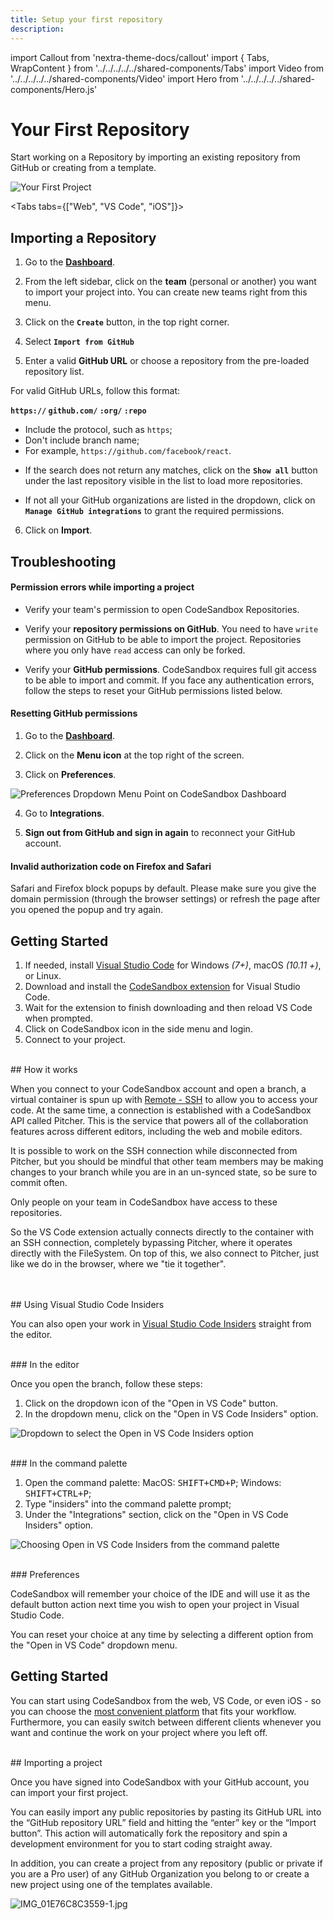 ```yaml
---
title: Setup your first repository
description:
---
```


import Callout from 'nextra-theme-docs/callout'
import { Tabs, WrapContent } from '../../../../../shared-components/Tabs'
import Video from '../../../../../shared-components/Video'
import Hero from '../../../../../shared-components/Hero.js'

# Your First Repository

Start working on a Repository by importing an existing repository from GitHub or creating from a template.

![Your First Project](../images/first-project.jpg)

<Tabs tabs={["Web", "VS Code", "iOS"]}>
    <WrapContent>
## Importing a Repository

1. Go to the **[Dashboard](https://codesandbox.io/dashboard)**.

2. From the left sidebar, click on the **team** (personal or another) you want to import your project into. You can create new teams right from this menu.
  
3. Click on the **`Create`** button, in the top right corner.

4. Select **`Import from GitHub`**
    
4. Enter a valid **GitHub URL** or choose a repository from the pre-loaded repository list. 

<Callout emoji="→">
For valid GitHub URLs, follow this format:

**`https://` `github.com/` `:org/` `:repo`**
- Include the protocol, such as `https`;
- Don't include branch name;
- For example, `https://github.com/facebook/react`.
</Callout>

- If the search does not return any matches, click on the **`Show all`** button under the last repository visible in the list to load more repositories.

- If not all your GitHub organizations are listed in the dropdown, click on **`Manage GitHub integrations`** to grant the required permissions.
 
6. Click on **Import**. 


## Troubleshooting
   
#### **Permission errors while importing a project**
    
- Verify your team's permission to open CodeSandbox Repositories.

- Verify your **repository permissions on GitHub**. 
You need to have `write` permission on GitHub to be able to import the project. Repositories where you only have `read` access can only be forked.

- Verify your **GitHub permissions**. 
CodeSandbox requires full git access to be able to import and commit. If you face any authentication errors, follow the steps to reset your GitHub permissions listed below.
    
    
#### **Resetting GitHub permissions**

1. Go to the **[Dashboard](https://codesandbox.io/dashboard)**.

1. Click on the **Menu icon** at the top right of the screen.

1. Click on **Preferences**.

![Preferences Dropdown Menu Point on CodeSandbox Dashboard](../images/menu-preferences.png)
  
4. Go to **Integrations**. 

5. **Sign out from GitHub and sign in again** to reconnect your GitHub account. 
  
#### **Invalid authorization code on Firefox and Safari**
    
Safari and Firefox block popups by default. Please make sure you give the domain permission (through the browser settings) or refresh the page after you opened the popup and try again.
    </WrapContent>
    <WrapContent>

## Getting Started

1. If needed, install [Visual Studio Code](https://code.visualstudio.com/) for Windows *(7+)*, macOS *(10.11 +)*, or Linux.
2. Download and install the [CodeSandbox extension](https://marketplace.visualstudio.com/items?itemName=CodeSandbox-io.codesandbox-projects) for Visual Studio Code.
3. Wait for the extension to finish downloading and then reload VS Code when prompted.
4. Click on CodeSandbox icon in the side menu and login.
5. Connect to your project.

<br/>
## How it works

When you connect to your CodeSandbox account and open a branch, a virtual container is spun up with [Remote - SSH](https://marketplace.visualstudio.com/items?itemName=ms-vscode-remote.remote-ssh) to allow you to access your code. At the same time, a connection is established with a CodeSandbox API called Pitcher. This is the service that powers all of the collaboration features across different editors, including the web and mobile editors. 

It is possible to work on the SSH connection while disconnected from Pitcher, but you should be mindful that other team members may be making changes to your branch while you are in an un-synced state, so be sure to commit often.

Only people on your team in CodeSandbox have access to these repositories. 

So the VS Code extension actually connects directly to the container with an SSH connection, completely bypassing Pitcher, where it operates directly with the FileSystem.
On top of this, we also connect to Pitcher, just like we do in the browser, where we "tie it together".

<br/>
<br/>
## Using Visual Studio Code Insiders

You can also open your work in [Visual Studio Code Insiders](https://code.visualstudio.com/insiders/) straight from the editor.

<br/>
### In the editor

Once you open the branch, follow these steps:

1. Click on the dropdown icon of the "Open in VS Code" button.
1. In the dropdown menu, click on the "Open in VS Code Insiders" option.

![Dropdown to select the Open in VS Code Insiders option](../images/vscode-insiders-editor.jpg)

<br/>
### In the command palette

1. Open the command palette: MacOS: <kbd>SHIFT+CMD+P</kbd>; Windows: <kbd>SHIFT+CTRL+P</kbd>;
1. Type "insiders" into the command palette prompt;
1. Under the "Integrations" section, click on the "Open in VS Code Insiders" option.

![Choosing Open in VS Code Insiders from the command palette](../images/vscode-insiders-command-palette.jpg)

<br/>
### Preferences

CodeSandbox will remember your choice of the IDE and will use it as the default button action next time you wish to open your project in Visual Studio Code.

You can reset your choice at any time by selecting a different option from the "Open in VS Code" dropdown menu.
    </WrapContent>
     <WrapContent>
## Getting Started

You can start using CodeSandbox from the web, VS Code, or even iOS - so you can choose the [most convenient platform](/learn/sandboxes/editors) that fits your workflow. Furthermore, you can easily switch between different clients whenever you want and continue the work on your project where you left off.

<br/>
## Importing a project

Once you have signed into CodeSandbox with your GitHub account, you can import your first project. 

You can easily import any public repositories by pasting its GitHub URL into the “GitHub repository URL” field and hitting the “enter” key or the “Import button”. This action will automatically fork the repository and spin a development environment for you to start coding straight away.

In addition, you can create a project from any repository (public or private if you are a Pro user) of any GitHub Organization you belong to or create a new project using one of the templates available.

![IMG_01E76C8C3559-1.jpg](../images/IMG_01E76C8C3559-1.jpg)
    </WrapContent>
</Tabs>